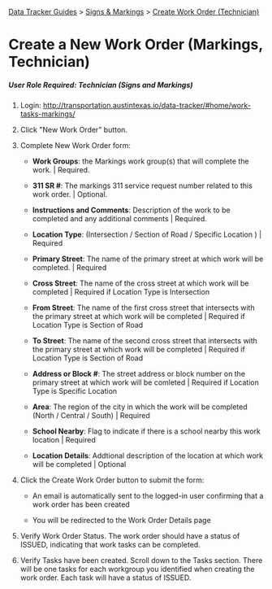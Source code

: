 [Data Tracker Guides](https://github.com/cityofaustin/data-tracker-guides]) > [Signs & Markings](https://github.com/cityofaustin/data-tracker-guides/tree/master/signsmarkings) > [Create Work Order (Technician)](https://github.com/cityofaustin/data-tracker-guides/blob/master/signsmarkings/create_work_order_tech.md)

#  Create a New Work Order (Markings, Technician)
##### User Role Required: Technician (Signs and Markings)

1. Login: http://transportation.austintexas.io/data-tracker/#home/work-tasks-markings/

2. Click "New Work Order" button.

3. Complete New Work Order form:
    
    - **Work Groups**: the Markings work group(s) that will complete the work. | Required.
    
    - **311 SR #**: The markings 311 service request number related to this work order. | Optional.
    
    - **Instructions and Comments**: Description of the work to be completed and any additional comments | Required.

    - **Location Type**: (Intersection / Section of Road / Specific Location ) | Required
    
    - **Primary Street**: The name of the primary street at which work will be completed. | Required
    
    - **Cross Street**: The name of the cross street at which work will be completed | Required if Location Type is Intersection
    
    - **From Street**: The name of the first cross street that intersects with the primary street at which work will be completed | Required if Location Type is Section of Road
    
    - **To Street**: The name of the second cross street that intersects with the primary street at which work will be completed | Required if Location Type is Section of Road

    - **Address or Block #**: The street address or block number on the primary street at which work will be comleted | Required if Location Type is Specific Location
    
    - **Area**: The region of the city in which the work will be completed (North / Central / South) | Required
    
    - **School Nearby**: Flag to indicate if there is a school nearby this work location | Required
    
    - **Location Details**: Addtional description of the location at which work will be completed | Optional

4. Click the Create Work Order button to submit the form:
    - An email is automatically sent to the logged-in user confirming that a work order has been created
    
    - You will be redirected to the Work Order Details page

5. Verify Work Order Status. The work order should have a status of ISSUED, indicating that work tasks can be completed.

6. Verify Tasks have been created. Scroll down to the Tasks section. There will be one tasks for each workgroup you identified when creating the work order. Each task will have a status of ISSUED.
